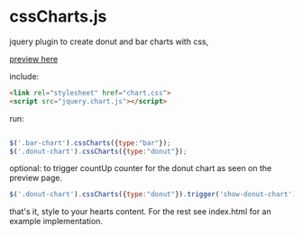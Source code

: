 # cssCharts.js
jquery plugin to create donut and bar charts with css,

[preview here](http://thysultan.com/projects/cssCharts/)

include:

```html
<link rel="stylesheet" href="chart.css">
<script src="jquery.chart.js"></script>
```

run:

```javascript

$('.bar-chart').cssCharts({type:"bar"});
$('.donut-chart').cssCharts({type:"donut"});

```

optional: to trigger countUp counter for the donut chart as seen on the preview page.

```javascript
$('.donut-chart').cssCharts({type:"donut"}).trigger('show-donut-chart');
```

that's it, style to your hearts content. For the rest see index.html for an example implementation.

